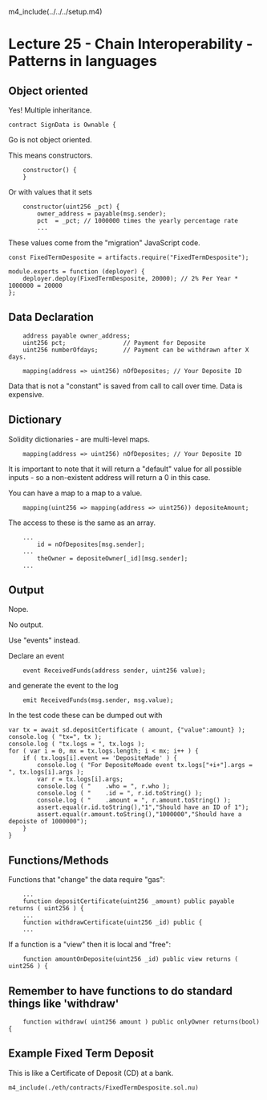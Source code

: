 
m4_include(../../../setup.m4)

# Lecture 25 - Chain Interoperability - Patterns in languages

## Object oriented 

Yes!  Multiple inheritance. 

```
contract SignData is Ownable {
```

Go is not object oriented.

This means constructors.

```
	constructor() {
	}
```

Or with values that it sets

```
	constructor(uint256 _pct) {
        owner_address = payable(msg.sender);
		pct  = _pct; // 1000000 times the yearly percentage rate
		...
```

These values come from the "migration" JavaScript code.

			
```
const FixedTermDesposite = artifacts.require("FixedTermDesposite");

module.exports = function (deployer) {
	deployer.deploy(FixedTermDesposite, 20000); // 2% Per Year * 1000000 = 20000
};
```

## Data Declaration

```
    address payable owner_address;
    uint256 pct;				// Payment for Deposite
    uint256 numberOfdays;		// Payment can be withdrawn after X days.

	mapping(address => uint256) nOfDeposites; // Your Deposite ID
```

Data that is not a "constant" is saved from call to call over time.
Data is expensive.

<div class="pagebreak"></div>

## Dictionary

Solidity dictionaries - are multi-level maps.

```
	mapping(address => uint256) nOfDeposites; // Your Deposite ID
```

It is important to note that it will return a "default" value for all
possible inputs - so a non-existent address will return a 0 in this
case.

You can have a map to a map to a value.

```
	mapping(uint256 => mapping(address => uint256)) depositeAmount;
```

The access to these is the same as an array.

```
	...
        id = nOfDeposites[msg.sender];
	...
        theOwner = depositeOwner[_id][msg.sender];
	...
```

## Output

Nope.

No output.

Use "events" instead.

Declare an event

```
	event ReceivedFunds(address sender, uint256 value);
```

and generate the event to the log

```
	emit ReceivedFunds(msg.sender, msg.value);
```

<div class="pagebreak"></div>

In the test code these can be dumped out with

```
var tx = await sd.depositCertificate ( amount, {"value":amount} );
console.log ( "tx=", tx );
console.log ( "tx.logs = ", tx.logs );
for ( var i = 0, mx = tx.logs.length; i < mx; i++ ) {
	if ( tx.logs[i].event == 'DepositeMade' ) {
		console.log ( "For DepositeMoade event tx.logs["+i+"].args = ", tx.logs[i].args );
		var r = tx.logs[i].args;
		console.log ( "    .who = ", r.who );
		console.log ( "    .id = ", r.id.toString() );
		console.log ( "    .amount = ", r.amount.toString() );
		assert.equal(r.id.toString(),"1","Should have an ID of 1");
		assert.equal(r.amount.toString(),"1000000","Should have a depoiste of 1000000");
	}
}
```

## Functions/Methods

Functions that "change" the data require "gas":

```
	...
    function depositCertificate(uint256 _amount) public payable returns ( uint256 ) {
	...
    function withdrawCertificate(uint256 _id) public {
	...
```
    
If a function is a "view" then it is local and "free":

```
	function amountOnDeposite(uint256 _id) public view returns ( uint256 ) {
```

## Remember to have functions to do standard things like 'withdraw'

```
	function withdraw( uint256 amount ) public onlyOwner returns(bool) {
```






## Example Fixed Term Deposit

This is like a Certificate of Deposit (CD) at a bank.

```
m4_include(./eth/contracts/FixedTermDesposite.sol.nu)
```


